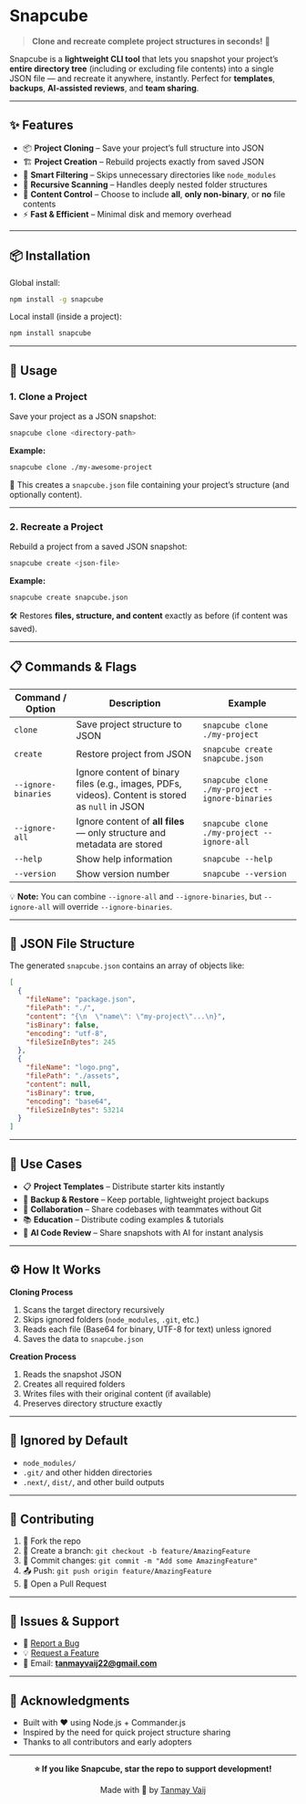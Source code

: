 # **Snapcube**

> **Clone and recreate complete project structures in seconds!** 🚀

Snapcube is a **lightweight CLI tool** that lets you snapshot your project’s **entire directory tree** (including or excluding file contents) into a single JSON file — and recreate it anywhere, instantly.
Perfect for **templates**, **backups**, **AI-assisted reviews**, and **team sharing**.

---

## ✨ **Features**

* 📦 **Project Cloning** – Save your project’s full structure into JSON
* 🏗 **Project Creation** – Rebuild projects exactly from saved JSON
* 🚫 **Smart Filtering** – Skips unnecessary directories like `node_modules`
* 🔄 **Recursive Scanning** – Handles deeply nested folder structures
* 📝 **Content Control** – Choose to include **all**, **only non-binary**, or **no** file contents
* ⚡ **Fast & Efficient** – Minimal disk and memory overhead

---

## 📦 **Installation**

Global install:

```bash
npm install -g snapcube
```

Local install (inside a project):

```bash
npm install snapcube
```

---

## 🚀 **Usage**

### **1. Clone a Project**

Save your project as a JSON snapshot:

```bash
snapcube clone <directory-path>
```

**Example:**

```bash
snapcube clone ./my-awesome-project
```

📄 This creates a `snapcube.json` file containing your project’s structure (and optionally content).

---

### **2. Recreate a Project**

Rebuild a project from a saved JSON snapshot:

```bash
snapcube create <json-file>
```

**Example:**

```bash
snapcube create snapcube.json
```

🛠 Restores **files, structure, and content** exactly as before (if content was saved).

---

## 📋 **Commands & Flags**

| Command / Option    | Description                                                                                      | Example                                         |
| ------------------- | ------------------------------------------------------------------------------------------------ | ----------------------------------------------- |
| `clone`             | Save project structure to JSON                                                                   | `snapcube clone ./my-project`                   |
| `create`            | Restore project from JSON                                                                        | `snapcube create snapcube.json`                 |
| `--ignore-binaries` | Ignore content of binary files (e.g., images, PDFs, videos). Content is stored as `null` in JSON | `snapcube clone ./my-project --ignore-binaries` |
| `--ignore-all`      | Ignore content of **all files** — only structure and metadata are stored                         | `snapcube clone ./my-project --ignore-all`      |
| `--help`            | Show help information                                                                            | `snapcube --help`                               |
| `--version`         | Show version number                                                                              | `snapcube --version`                            |

💡 **Note:** You can combine `--ignore-all` and `--ignore-binaries`, but `--ignore-all` will override `--ignore-binaries`.

---

## 📁 **JSON File Structure**

The generated `snapcube.json` contains an array of objects like:

```json
[
  {
    "fileName": "package.json",
    "filePath": "./",
    "content": "{\n  \"name\": \"my-project\"...\n}",
    "isBinary": false,
    "encoding": "utf-8",
    "fileSizeInBytes": 245
  },
  {
    "fileName": "logo.png",
    "filePath": "./assets",
    "content": null,
    "isBinary": true,
    "encoding": "base64",
    "fileSizeInBytes": 53214
  }
]
```

---

## 🎯 **Use Cases**

* 📋 **Project Templates** – Distribute starter kits instantly
* 🔄 **Backup & Restore** – Keep portable, lightweight project backups
* 🤝 **Collaboration** – Share codebases with teammates without Git
* 📚 **Education** – Distribute coding examples & tutorials
* 🤖 **AI Code Review** – Share snapshots with AI for instant analysis

---

## ⚙️ **How It Works**

**Cloning Process**

1. Scans the target directory recursively
2. Skips ignored folders (`node_modules`, `.git`, etc.)
3. Reads each file (Base64 for binary, UTF-8 for text) unless ignored
4. Saves the data to `snapcube.json`

**Creation Process**

1. Reads the snapshot JSON
2. Creates all required folders
3. Writes files with their original content (if available)
4. Preserves directory structure exactly

---

## 🚫 **Ignored by Default**

* `node_modules/`
* `.git/` and other hidden directories
* `.next/`, `dist/`, and other build outputs

---

## 🤝 **Contributing**

1. 🍴 Fork the repo
2. 🌱 Create a branch: `git checkout -b feature/AmazingFeature`
3. 💾 Commit changes: `git commit -m "Add some AmazingFeature"`
4. 📤 Push: `git push origin feature/AmazingFeature`
5. 🎉 Open a Pull Request

---

## 🐛 **Issues & Support**

* 🐞 [Report a Bug](https://github.com/tanmayvaij/snapcube/issues)
* 💡 [Request a Feature](https://github.com/tanmayvaij/snapcube/issues/new)
* 📧 Email: **[tanmayvaij22@gmail.com](mailto:tanmayvaij22@gmail.com)**

---

## 🙏 **Acknowledgments**

* Built with ❤️ using Node.js + Commander.js
* Inspired by the need for quick project structure sharing
* Thanks to all contributors and early adopters

---

<div align="center">

**⭐ If you like Snapcube, star the repo to support development!**

Made with 💖 by [Tanmay Vaij](https://github.com/tanmayvaij)

</div>
